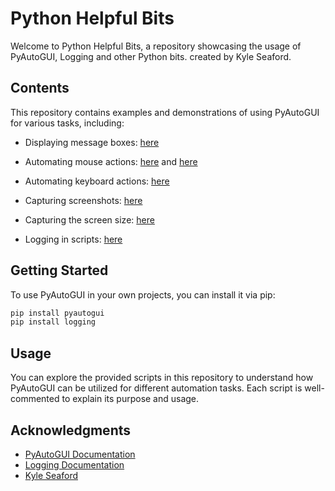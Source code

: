 # Python Helpful Bits

Welcome to Python Helpful Bits, a repository showcasing the usage of PyAutoGUI, Logging and other Python bits. created by Kyle Seaford.

## Contents

This repository contains examples and demonstrations of using PyAutoGUI for various tasks, including:

- Displaying message boxes: [here](https://github.com/KyleSeaford/Pyautogui-KS/blob/main/BoxPopUPs.py)

- Automating mouse actions: [here](https://github.com/KyleSeaford/Pyautogui-KS/blob/main/MouseClick.py) and  [here](https://github.com/KyleSeaford/Pyautogui-KS/blob/main/MouseMove.py)

- Automating keyboard actions: [here](https://github.com/KyleSeaford/Pyautogui-KS/blob/main/KeyboardClick.py)

- Capturing screenshots: [here](https://github.com/KyleSeaford/Pyautogui-KS/blob/main/screenCapture.py)

- Capturing the screen size: [here](https://github.com/KyleSeaford/Pyautogui-KS/blob/main/ScreenSize.py)

- Logging in scripts: [here](https://github.com/KyleSeaford/Pyautogui-KS/blob/main/logging.py)

## Getting Started

To use PyAutoGUI in your own projects, you can install it via pip:

```bash
pip install pyautogui
pip install logging
``` 

## Usage
You can explore the provided scripts in this repository to understand how PyAutoGUI can be utilized for different automation tasks. Each script is well-commented to explain its purpose and usage.

## Acknowledgments
- [PyAutoGUI Documentation](https://pyautogui.readthedocs.io/en/latest/index.html)
- [Logging Documentation](https://pyautogui.readthedocs.io/en/latest/index.html](https://docs.python.org/3/library/logging.html))
- [Kyle Seaford](https://github.com/KyleSeaford)
